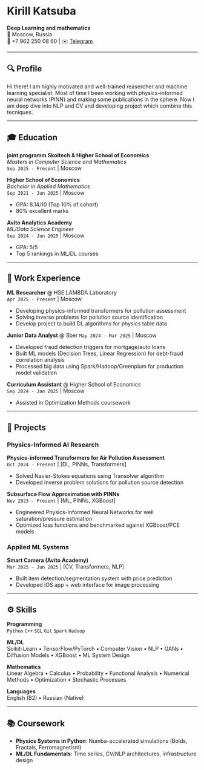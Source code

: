 # Kirill Katsuba
**Deep Learning and mathematics**  
📍 Moscow, Russia  
📱 +7 962 250 08 60 | ✉️ [Telegram](https://t.me/kirillkatsuba)

---

## 🔍 Profile
Hi there! I am highly motivated and well-trained reasercher and machine learning specialist. Most of time I been working with physics-informed neural networks (PINN) and making some publications in the sphere. Now I am deep dive into NLP and CV and developing project which combine this tecniques. 

---

## 🎓 Education
**joint programm Skoltech & Higher School of Economics**  
*Masters in Computer Science and Mathematics*  
`Sep 2025 - Present` | Moscow  

**Higher School of Economics**  
*Bachelor in Applied Mathematics*  
`Sep 2021 - Jun 2025` | Moscow  
- GPA: 8.14/10 (Top 10% of cohort)
- 80% excellent marks

**Avito Analytics Academy**  
*ML/Data Science Engineer*  
`Sep 2024 - Jun 2025` | Moscow  
- GPA: 5/5 
- Top 5 rankings in ML/DL courses

---

## 💼 Work Experience

**ML Researcher** @ HSE LAMBDA Laboratory  
`Apr 2025 - Present` | Moscow  
- Developing physics-informed transformers for pollution assessment
- Solving inverse problems for pollution source identification
- Develop project to build DL algorithms for physics table data

**Junior Data Analyst** @ Sber
`May 2024 - Mar 2025` | Moscow  
- Developed fraud detection triggers for mortgage/auto loans
- Built ML models (Decision Trees, Linear Regression) for debt-fraud correlation analysis
- Processed big data using Spark/Hadoop/Greenplum for production model validation

**Curriculum Assistant** @ Higher School of Economics  
`Sep 2024 - Jan 2025` | Moscow  
- Assisted in Optimization Methods coursework

---

## 🚀 Projects
### Physics-Informed AI Research
**Physics-informed Transformers for Air Pollution Assessment**  
`Oct 2024 - Present` | [DL, PINNs, Transformers]  
- Solved Navier-Stokes equations using Transolver algorithm
- Developed inverse problem solutions for pollution source detection

**Subsurface Flow Approximation with PINNs**  
`Nov 2023 - Present` | [ML, PINNs, XGBoost]  
- Engineered Physics-Informed Neural Networks for well saturation/pressure estimation
- Optimized loss functions and benchmarked against XGBoost/PCE models

### Applied ML Systems
**Smart Camera (Avito Academy)**  
`Mar 2025 - Jun 2025` | [CV, Transformers, NLP]  
- Built item detection/segmentation system with price prediction
- Developed iOS app + web interface for image processing

---

## ⚙️ Skills
**Programming**  
`Python` `C++` `SQL` `Git` `Spark` `Hadoop`

**ML/DL**  
Scikit-Learn • TensorFlow/PyTorch • Computer Vision • NLP • GANs • Diffusion Models • XGBoost • ML System Design

**Mathematics**  
Linear Algebra • Calculus • Probability • Functional Analysis • Numerical Methods • Optimization • Stochastic Processes

**Languages**  
English (B2) • Russian (Native)

---

## 📚 Coursework
- **Physics Systems in Python**: Numba-accelerated simulations (Boids, Fractals, Ferromagnetism)
- **ML/DL Fundamentals**: Time series, CV/NLP architectures, infrastructure design
